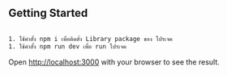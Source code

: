 
## Getting Started

```bash

```

```bash
1. ใช้คำสั้ง npm i เพื่อติดตั้ง Library package ของ โปรเจค
1. ใช้คำสั้ง npm run dev เพื่อ run โปรเจค
```

Open [http://localhost:3000](http://localhost:3000) with your browser to see the result.
